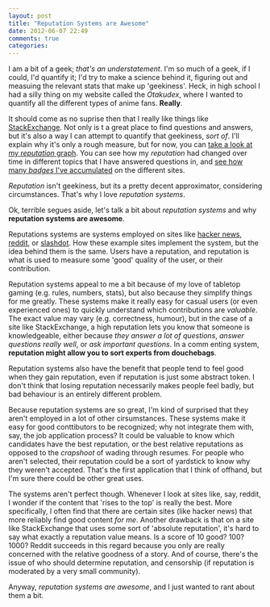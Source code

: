 ```yaml
---
layout: post
title: "Reputation Systems are Awesome"
date: 2012-06-07 22:49
comments: true
categories: 
---
```

I am a bit of a geek; *that's an understatement*. I'm so much of a geek, if I could, I'd quantify it; I'd try to make a science behind it, figuring out and measuing the relevant stats that make up 'geekiness'. Heck, in high school I had a silly thing on my website called the *Otakudex*, where I wanted to quantify all the different types of anime fans. **Really**.

It should come as no suprise then that I really like things like [StackExchange](http://stackexchange.com). Not only is t a great place to find questions and answers, but it's also a way I can attempt to quantify that geekiness, *sort of*. I'll explain why it's only a rough measure, but for now, you can [take a look at my *reputation* graph](http://stackexchange.com/users/55420/nt3rp?tab=reputation). You can see how my *reputation* had changed over time in different topics that I have answered questions in, and [see how many *badges* I've accumulated](http://stackexchange.com/users/55420/nt3rp?tab=accounts) on the different sites.

*Reputation* isn't geekiness, but its a pretty decent approximator, considering circumstances. That's why I love *reputation systems*.

Ok, terrible segues aside, let's talk a bit about *reputation systems* and why **reputation systems are awesome**.

Reputations systems are systems employed on sites like [hacker news](http://news.ycombinator.com), [reddit](http://reddit.com), or [slashdot](http://slashdot.org). How these example sites implement the system, but the idea behind them is the same. Users have a reputation, and reputation is what is used to measure some 'good' quality of the user, or their contribution.

Reputation systems appeal to me a bit because of my love of tabletop gaming (e.g. rules, numbers, stats), but also because they simplify things for me greatly. These systems make it really easy for casual users (or even experienced ones) to quickly understand which contributions are *valuable*. The exact value may vary (e.g. correctness, humour), but in the case of a site like StackExchange, a high reputation lets you know that someone is knowledgeable, either because *they answer a lot of questions*, *answer questions really well*, or *ask important questions*. In a comm
enting system, **reputation might allow you to sort experts from douchebags**.

Reputation systems also have the benefit that people tend to feel good when they gain reputation, even if reputation is just some abstract token. I don't think that losing reputation necessarily makes people feel badly, but bad behaviour is an entirely different problem.

Because reputation systems are so great, I'm kind of surprised that they aren't employed in a lot of other cirsumstances. These systems make it easy for good conttibutors to be recognized; why not integrate them with, say, the job application process? It could be valuable to know which candidates have the best reputation, or the best relative reputations as opposed to the *crapshoot* of wading through resumes. For people who aren't selected, their reputation could be a sort of yardstick to know why they weren't accepted. That's the first application that I think of offhand, but I'm sure there could be other great uses.

The systems aren't perfect though. Whenever I look at sites like, say, reddit, I wonder if the content that 'rises to the top' is really the best. More specifically, I often find that there are certain sites (like hacker news) that more reliably find good content *for me*. Another drawback is that on a site like StackExchange that uses some sort of 'absolute reputation', it's hard to say what exactly a reputation value means. Is a score of 10 good? 100? 1000? Reddit succeeds in this regard because you only are really concerned with the relative goodness of a story. And of course, there's the issue of who should determine reputation, and censorship (if reputation is moderated by a very small community).

Anyway, *reputation systems are awesome*, and I just wanted to rant about them a bit.




